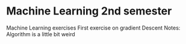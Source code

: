 # Machine Learning 2nd semester
 Machine Learning exercises
 First exercise on gradient Descent
 Notes: Algorithm is a little bit weird 
